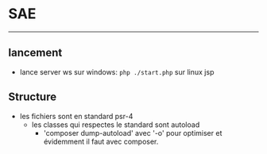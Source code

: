 ﻿# SAE

---

## lancement

 -   lance server ws sur windows: `php ./start.php` sur linux jsp

## Structure

- les fichiers sont en standard psr-4
    - les classes qui respectes le standard sont autoload
        - 'composer dump-autoload' avec '-o' pour optimiser et évidemment il faut avec composer.
